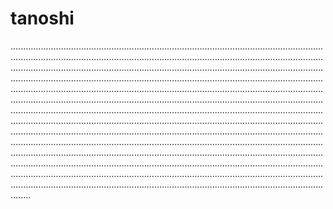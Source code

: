 # tanoshi

................................................................................................................................................................................................................................................................................................................................................................................................................................................................................................................................................................................................................................................................................................................................................................................................................................................................................................................................................................................................................................................................................................................................................................................................................................................................................................................................................................................................................................................................................................................................................................................................................................................................................................................................................................................................................